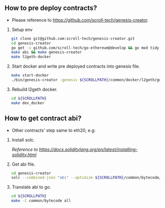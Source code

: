 ## How to pre deploy contracts?
* Please reference to https://github.com/scroll-tech/genesis-creator.
1. Setup env
```bash
   git clone git@github.com:scroll-tech/genesis-creator.git
   cd genesis-creator
   go get -v github.com/scroll-tech/go-ethereum@develop && go mod tidy
   make abi && make genesis-creator
   make l2geth-docker
```

2. Start docker and write pre deployed contracts into genesis file.
```bash
   make start-docker
   ./bin/genesis-creator -genesis ${SCROLLPATH}/common/docker/l2geth/genesis.json -contract [dao|erc20|greeter|nft|scroll.l1|scroll.l2|sushi|uniswap|vote]
```

3. Rebuild l2geth docker.
```bash
   cd ${SCROLLPATH}
   make dev_docker
```

## How to get contract abi?
* Other contracts' step same to eth20, e.g:
1. Install solc.
   
    *Reference to https://docs.soliditylang.org/en/latest/installing-solidity.html*

2. Get abi file.
```bash
   cd genesis-creator
   solc --combined-json "abi" --optimize ${SCROLLPATH}/common/bytecode/erc20/ERC20Mock.sol | jq > ${SCROLLPATH}/common/bytecode/erc20/ERC20Mock.json
```

3. Translate abi to go.
```bash
   cd ${SCROLLPATH}
   make -C common/bytecode all
```
